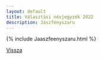 ```yaml
---
layout: default
title: Választási névjegyzék 2022
description: Jászfényszaru
---
```


{% include Jaaszfeenyszaru.html %}

[Vissza](./)